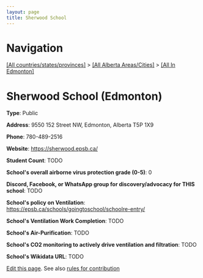 ```yaml
---
layout: page
title: Sherwood School
---
```

# Navigation

[[All countries/states/provinces]](../../..) > [[All Alberta Areas/Cities]](../..) > [[All In Edmonton]](..)

# Sherwood School (Edmonton)

**Type**: Public

**Address**: 9550 152 Street NW, Edmonton, Alberta T5P 1X9

**Phone**: 780-489-2516

**Website**: <https://sherwood.epsb.ca/>

**Student Count**: TODO

**School's overall airborne virus protection grade (0-5)**: 0

**Discord, Facebook, or WhatsApp group for discovery/advocacy for THIS school**: TODO

**School's policy on Ventilation**: <https://epsb.ca/schools/goingtoschool/schoolre-entry/>

**School's Ventilation Work Completion**: TODO

**School's Air-Purification**: TODO

**School's CO2 monitoring to actively drive ventilation and filtration**: TODO

**School's Wikidata URL**: TODO


[Edit this page](https://github.com/ventilate-schools/AB/edit/main/./Edmonton/Sherwood_School.md). See also [rules for contribution](../../../contribution-rules/)